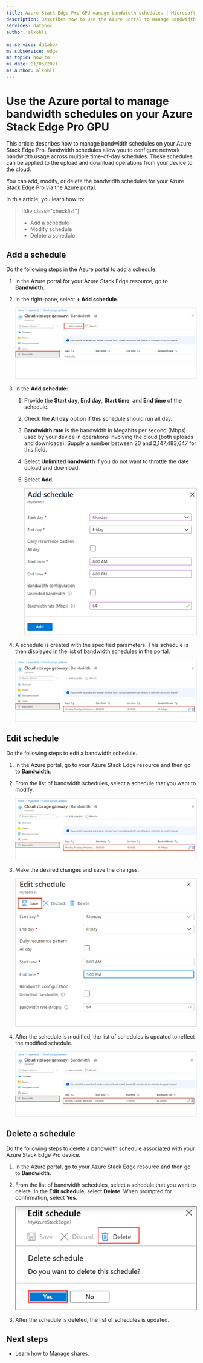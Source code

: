 ```yaml
---
title: Azure Stack Edge Pro GPU manage bandwidth schedules | Microsoft Docs 
description: Describes how to use the Azure portal to manage bandwidth schedules on your Azure Stack Edge Pro GPU.
services: databox
author: alkohli

ms.service: databox
ms.subservice: edge
ms.topic: how-to
ms.date: 01/05/2021
ms.author: alkohli
---
```

# Use the Azure portal to manage bandwidth schedules on your Azure Stack Edge Pro GPU 

<!--[!INCLUDE [applies-to-skus](../../includes/azure-stack-edge-applies-to-all-sku.md)]-->

This article describes how to manage bandwidth schedules on your Azure Stack Edge Pro. Bandwidth schedules allow you to configure network bandwidth usage across multiple time-of-day schedules. These schedules can be applied to the upload and download operations from your device to the cloud.

You can add, modify, or delete the bandwidth schedules for your Azure Stack Edge Pro via the Azure portal.

In this article, you learn how to:

> [!div class="checklist"]
> * Add a schedule
> * Modify schedule
> * Delete a schedule


## Add a schedule

Do the following steps in the Azure portal to add a schedule.

1. In the Azure portal for your Azure Stack Edge resource, go to **Bandwidth**.
2. In the right-pane, select **+ Add schedule**.

    ![Select Bandwidth](media/azure-stack-edge-j-series-manage-bandwidth-schedules/add-schedule-1.png)

3. In the **Add schedule**: 

   1. Provide the **Start day**, **End day**, **Start time**, and **End time** of the schedule.
   2. Check the **All day** option if this schedule should run all day.
   3. **Bandwidth rate** is the bandwidth in Megabits per second (Mbps) used by your device in operations involving the cloud (both uploads and downloads). Supply a number between 20 and 2,147,483,647 for this field.
   4. Select **Unlimited bandwidth** if you do not want to throttle the date upload and download.
   5. Select **Add**.

      ![Add schedule](media/azure-stack-edge-j-series-manage-bandwidth-schedules/add-schedule-2.png)

3. A schedule is created with the specified parameters. This schedule is then displayed in the list of bandwidth schedules in the portal.

    ![Updated list of bandwidth schedules](media/azure-stack-edge-j-series-manage-bandwidth-schedules/add-schedule-3.png)

## Edit schedule

Do the following steps to edit a bandwidth schedule.

1. In the Azure portal, go to your Azure Stack Edge resource and then go to **Bandwidth**. 
2. From the list of bandwidth schedules, select a schedule that you want to modify.

   ![Select bandwidth schedule](media/azure-stack-edge-j-series-manage-bandwidth-schedules/modify-schedule-1.png)

3. Make the desired changes and save the changes.

    ![Modify user](media/azure-stack-edge-j-series-manage-bandwidth-schedules/modify-schedule-2.png)

4. After the schedule is modified, the list of schedules is updated to reflect the modified schedule.

    ![Modify user 2](media/azure-stack-edge-j-series-manage-bandwidth-schedules/modify-schedule-3.png)


## Delete a schedule

Do the following steps to delete a bandwidth schedule associated with your Azure Stack Edge Pro device.

1. In the Azure portal, go to your Azure Stack Edge resource and then go to **Bandwidth**.  

2. From the list of bandwidth schedules, select a schedule that you want to delete. In the **Edit schedule**, select **Delete**. When prompted for confirmation, select **Yes**.

   ![Delete a user](media/azure-stack-edge-j-series-manage-bandwidth-schedules/delete-schedule-2.png)

3. After the schedule is deleted, the list of schedules is updated.


## Next steps

- Learn how to [Manage shares](azure-stack-edge-j-series-manage-shares.md).
